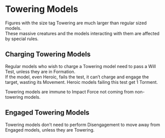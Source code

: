 Towering Models
===============

Figures with the size tag Towering are much larger than regular sized models.  
These massive creatures and the models interacting with them are affected by special rules.  

## Charging Towering Models

Regular models who wish to charge a Towering model need to pass a Will Test, unless they are in Formation.  
If the model, even Heroic, fails the test, it can’t charge and engage the target, wasting its Movement.
Heroic models failing this test get 1 Torment.  

Towering models are immune to Impact Force not coming from non-towering models.

## Engaged Towering Models

Towering models don’t need to perform Disengagement to move away from Engaged models, unless they are Towering.
